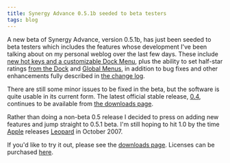 ```yaml
---
title: Synergy Advance 0.5.1b seeded to beta testers
tags: blog
---
```


A new beta of Synergy Advance, version 0.5.1b, has just been seeded to beta testers which includes the features whose development I've been talking about on my personal weblog over the last few days. These include [new hot keys and a customizable Dock Menu](http://wincent.com/a/about/wincent/weblog/archives/2007/05/synergy_advance_3.php), plus the ability to set half-star ratings [from the Dock](http://wincent.com/a/about/wincent/weblog/archives/2007/05/halfstar_rating.php) and [Global Menus](http://wincent.com/a/about/wincent/weblog/archives/2007/05/halfstar_rating_1.php), in addition to bug fixes and other enhancements fully described in [the change log](http://wincent.com/a/products/synergy-advance/history/#0.5.1b).

There are still some minor issues to be fixed in the beta, but the software is quite usable in its current form. The latest official stable release, [0.4](http://wincent.com/a/products/synergy-advance/history/#0.4), continues to be available from [the downloads page](http://wincent.com/a/products/synergy-advance/download/).

Rather than doing a non-beta 0.5 release I decided to press on adding new features and jump straight to 0.5.1 beta. I'm still hoping to hit 1.0 by the time [Apple](http://wincent.com/wiki/Apple) releases [Leopard](http://wincent.com/wiki/Leopard) in October 2007.

If you'd like to try it out, please see the [downloads page](http://wincent.com/a/products/synergy-advance/download/). Licenses can be purchased [here](https://wincent.com/a/products/synergy-advance/purchase/).
